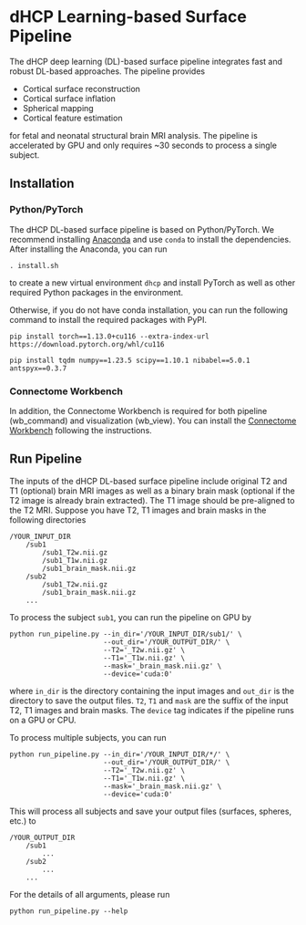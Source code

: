 # dHCP Learning-based Surface Pipeline

The dHCP deep learning (DL)-based surface pipeline integrates fast and robust DL-based approaches. The pipeline provides

* Cortical surface reconstruction
* Cortical surface inflation
* Spherical mapping
* Cortical feature estimation

for fetal and neonatal structural brain MRI analysis. The pipeline is accelerated by GPU and only requires ~30 seconds to process a single subject.


## Installation

### Python/PyTorch

The dHCP DL-based surface pipeline is based on Python/PyTorch. We recommend installing [Anaconda](https://www.anaconda.com/download) and use ```conda``` to install the dependencies. After installing the Anaconda, you can run 
```
. install.sh
```
to create a new virtual environment ```dhcp``` and install PyTorch as well as other required Python packages in the environment.

Otherwise, if you do not have conda installation, you can run the following command to install the required packages with PyPI.
```
pip install torch==1.13.0+cu116 --extra-index-url https://download.pytorch.org/whl/cu116

pip install tqdm numpy==1.23.5 scipy==1.10.1 nibabel==5.0.1 antspyx==0.3.7
```

### Connectome Workbench

In addition, the Connectome Workbench is required for both pipeline (wb_command) and visualization (wb_view). You can install the [Connectome Workbench](https://www.humanconnectome.org/software/get-connectome-workbench) following the instructions.


## Run Pipeline

The inputs of the dHCP DL-based surface pipeline include original T2 and T1 (optional) brain MRI images as well as a binary brain mask (optional if the T2 image is already brain extracted). The T1 image should be pre-aligned to the T2 MRI. Suppose you have T2, T1 images and brain masks in the following directories

```
/YOUR_INPUT_DIR
    /sub1
        /sub1_T2w.nii.gz
        /sub1_T1w.nii.gz
        /sub1_brain_mask.nii.gz
    /sub2
        /sub1_T2w.nii.gz
        /sub1_brain_mask.nii.gz
    ...
```

To process the subject ```sub1```, you can run the pipeline on GPU by
```
python run_pipeline.py --in_dir='/YOUR_INPUT_DIR/sub1/' \
                       --out_dir='/YOUR_OUTPUT_DIR/' \
                       --T2='_T2w.nii.gz' \
                       --T1='_T1w.nii.gz' \
                       --mask='_brain_mask.nii.gz' \
                       --device='cuda:0'
```
where ```in_dir``` is the directory containing the input images and ```out_dir``` is the directory to save the output files. ```T2```, ```T1``` and ```mask``` are the suffix of the input T2, T1 images and brain masks. The ```device``` tag indicates if the pipeline runs on a GPU or CPU.

To process multiple subjects, you can run
```
python run_pipeline.py --in_dir='/YOUR_INPUT_DIR/*/' \
                       --out_dir='/YOUR_OUTPUT_DIR/' \
                       --T2='_T2w.nii.gz' \
                       --T1='_T1w.nii.gz' \
                       --mask='_brain_mask.nii.gz' \
                       --device='cuda:0'
```

This will process all subjects and save your output files (surfaces, spheres, etc.) to
```
/YOUR_OUTPUT_DIR
    /sub1
        ...
    /sub2
        ...
    ...
```

For the details of all arguments, please run
```
python run_pipeline.py --help
```
